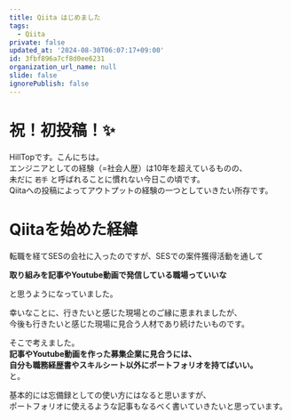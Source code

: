 ```yaml
---
title: Qiita はじめました
tags:
  - Qiita
private: false
updated_at: '2024-08-30T06:07:17+09:00'
id: 3fbf896a7cf8d0ee6231
organization_url_name: null
slide: false
ignorePublish: false
---
```


# 祝！初投稿！✨

HillTopです。こんにちは。  
エンジニアとしての経験（=社会人歴）は10年を超えているものの、  
未だに `若手` と呼ばれることに慣れない今日この頃です。  
Qiitaへの投稿によってアウトプットの経験の一つとしていきたい所存です。

# Qiitaを始めた経緯

転職を経てSESの会社に入ったのですが、SESでの案件獲得活動を通して

**取り組みを記事やYoutube動画で発信している職場っていいな**

と思うようになっていました。

幸いなことに、行きたいと感じた現場とのご縁に恵まれましたが、  
今後も行きたいと感じた現場に見合う人材であり続けたいものです。

そこで考えました。  
**記事やYoutube動画を作った募集企業に見合うには、  
自分も職務経歴書やスキルシート以外にポートフォリオを持てばいい。**  
と。

基本的には忘備録としての使い方にはなると思いますが、  
ポートフォリオに使えるような記事もなるべく書いていきたいと思っています。
